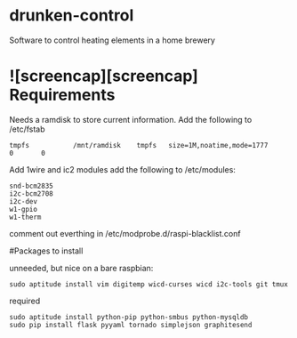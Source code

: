 drunken-control
===============

Software to control heating elements in a home brewery

![screencap][screencap]
Requirements
============

Needs a ramdisk to store current information. Add the following to /etc/fstab
```
tmpfs           /mnt/ramdisk    tmpfs   size=1M,noatime,mode=1777       0       0
```
Add 1wire and ic2 modules
  add the following to /etc/modules:
```
snd-bcm2835
i2c-bcm2708
i2c-dev
w1-gpio
w1-therm
```
  comment out everthing in /etc/modprobe.d/raspi-blacklist.conf
  
  
#Packages to install

unneeded, but nice on a bare raspbian:
```
sudo aptitude install vim digitemp wicd-curses wicd i2c-tools git tmux
```
required
```
sudo aptitude install python-pip python-smbus python-mysqldb
sudo pip install flask pyyaml tornado simplejson graphitesend
```
